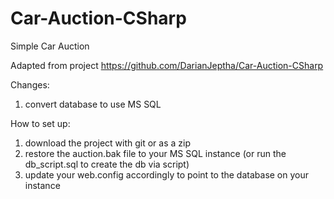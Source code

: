 Car-Auction-CSharp
==================

Simple Car Auction

Adapted from project https://github.com/DarianJeptha/Car-Auction-CSharp

Changes:
1) convert database to use MS SQL


How to set up:

1) download the project with git or as a zip
2) restore the auction.bak file to your MS SQL instance (or run the db_script.sql to create the db via script) 
3) update your web.config accordingly to point to the database on your instance




